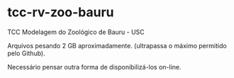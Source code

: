 # tcc-rv-zoo-bauru
TCC Modelagem do Zoológico de Bauru - USC

Arquivos pesando 2 GB aproximadamente. (ultrapassa o máximo permitido pelo Github).

Necessário pensar outra forma de disponibilizá-los on-line.